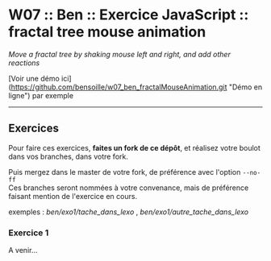 # W07 :: Ben :: Exercice JavaScript :: fractal tree mouse animation #
*Move a fractal tree by shaking mouse left and right, and add other reactions*

[Voir une démo ici] (https://github.com/bensoille/w07_ben_fractalMouseAnimation.git "Démo en ligne") par exemple

---

## Exercices ##

Pour faire ces exercices, **faites un fork de ce dépôt**, et réalisez votre boulot dans vos branches, dans votre fork.

Puis mergez dans le master de votre fork, de préférence avec l'option `--no-ff`    
Ces branches seront nommées à votre convenance, mais de préférence faisant mention de l'exercice en cours.

exemples : *ben/exo1/tache_dans_lexo* , *ben/exo1/autre_tache_dans_lexo*


### Exercice 1 ###
A venir...
